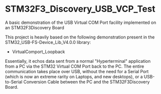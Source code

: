STM32F3_Discovery_USB_VCP_Test
==============================

A basic demonstration of the USB Virtual COM Port facility implemented on an STM32F3Discovery Board

This project is heavily based on the following demonstration present in the STM32_USB-FS-Device_Lib_V4.0.0
library:
* VirtualComport_Loopback

Essentially, it echos data sent from a normal "Hyperterminal" application from a PC via the STM32 Virtual
COM Port back to the PC. The entire communication takes place over USB, without the need for a Serial Port 
(which is now an extreme rarity on Laptops, and new desktops), or a USB-to-Serial Conversion Cable between 
the PC and the STM32F3Discovery Board.
